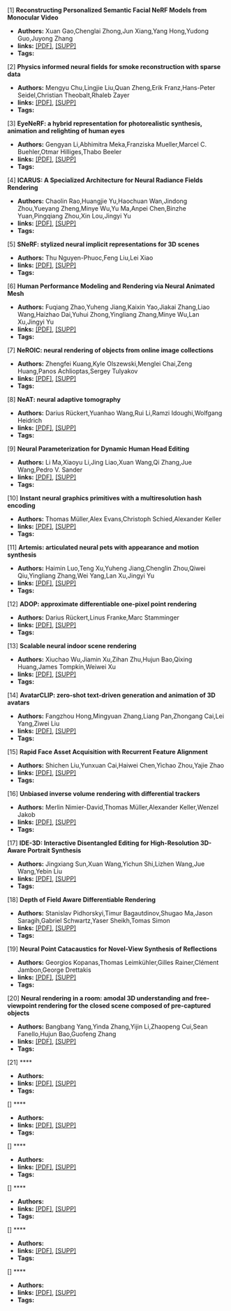 [1] **Reconstructing Personalized Semantic Facial NeRF Models from Monocular Video**  
  - **Authors:** Xuan Gao,Chenglai Zhong,Jun Xiang,Yang Hong,Yudong Guo,Juyong Zhang
  - **links:** [[PDF]](https://arxiv.org/pdf/2210.06108.pdf), [[SUPP]](https://dl.acm.org/doi/10.1145/3550454.3555501#sec-supp)
  - **Tags:**

[2] **Physics informed neural fields for smoke reconstruction with sparse data**  
  - **Authors:** Mengyu Chu,Lingjie Liu,Quan Zheng,Erik Franz,Hans-Peter Seidel,Christian Theobalt,Rhaleb Zayer
  - **links:** [[PDF]](https://dl.acm.org/doi/pdf/10.1145/3528223.3530169), [[SUPP]](https://dl.acm.org/doi/10.1145/3528223.3530169#sec-supp)
  - **Tags:**

[3] **EyeNeRF: a hybrid representation for photorealistic synthesis, animation and relighting of human eyes**  
  - **Authors:** Gengyan Li,Abhimitra Meka,Franziska Mueller,Marcel C. Buehler,Otmar Hilliges,Thabo Beeler
  - **links:** [[PDF]](https://dl.acm.org/doi/pdf/10.1145/3528223.3530130), [[SUPP]](https://dl.acm.org/doi/10.1145/3528223.3530130#sec-supp)
  - **Tags:**

[4] **ICARUS: A Specialized Architecture for Neural Radiance Fields Rendering**  
  - **Authors:** Chaolin Rao,Huangjie Yu,Haochuan Wan,Jindong Zhou,Yueyang Zheng,Minye Wu,Yu Ma,Anpei Chen,Binzhe Yuan,Pingqiang Zhou,Xin Lou,Jingyi Yu
  - **links:** [[PDF]](https://dl.acm.org/doi/pdf/10.1145/3550454.3555505), [[SUPP]]()
  - **Tags:**

[5] **SNeRF: stylized neural implicit representations for 3D scenes**  
  - **Authors:** Thu Nguyen-Phuoc,Feng Liu,Lei Xiao
  - **links:** [[PDF]](https://dl.acm.org/doi/pdf/10.1145/3528223.3530107), [[SUPP]](https://dl.acm.org/doi/10.1145/3528223.3530107#sec-supp)
  - **Tags:**

[6] **Human Performance Modeling and Rendering via Neural Animated Mesh**  
  - **Authors:** Fuqiang Zhao,Yuheng Jiang,Kaixin Yao,Jiakai Zhang,Liao Wang,Haizhao Dai,Yuhui Zhong,Yingliang Zhang,Minye Wu,Lan Xu,Jingyi Yu
  - **links:** [[PDF]](https://dl.acm.org/doi/pdf/10.1145/3550454.3555451), [[SUPP]](https://dl.acm.org/doi/10.1145/3550454.3555451#sec-supp)
  - **Tags:**

[7] **NeROIC: neural rendering of objects from online image collections**  
  - **Authors:** Zhengfei Kuang,Kyle Olszewski,Menglei Chai,Zeng Huang,Panos Achlioptas,Sergey Tulyakov
  - **links:** [[PDF]](https://dl.acm.org/doi/pdf/10.1145/3528223.3530177), [[SUPP]](https://dl.acm.org/doi/10.1145/3528223.3530177#sec-supp)
  - **Tags:**

[8] **NeAT: neural adaptive tomography**  
  - **Authors:** Darius Rückert,Yuanhao Wang,Rui Li,Ramzi Idoughi,Wolfgang Heidrich
  - **links:** [[PDF]](https://arxiv.org/pdf/2202.02171), [[SUPP]](https://dl.acm.org/doi/10.1145/3528223.3530121#sec-supp)
  - **Tags:**

[9] **Neural Parameterization for Dynamic Human Head Editing**  
  - **Authors:** Li Ma,Xiaoyu Li,Jing Liao,Xuan Wang,Qi Zhang,Jue Wang,Pedro V. Sander
  - **links:** [[PDF]](https://arxiv.org/pdf/2207.00210), [[SUPP]](https://dl.acm.org/doi/10.1145/3550454.3555494#sec-supp)
  - **Tags:**

[10] **Instant neural graphics primitives with a multiresolution hash encoding**  
  - **Authors:** Thomas Müller,Alex Evans,Christoph Schied,Alexander Keller
  - **links:** [[PDF]](https://dl.acm.org/doi/pdf/10.1145/3528223.3530127), [[SUPP]](https://dl.acm.org/doi/10.1145/3528223.3530127#sec-supp)
  - **Tags:**

[11] **Artemis: articulated neural pets with appearance and motion synthesis**  
  - **Authors:** Haimin Luo,Teng Xu,Yuheng Jiang,Chenglin Zhou,Qiwei Qiu,Yingliang Zhang,Wei Yang,Lan Xu,Jingyi Yu
  - **links:** [[PDF]](https://dl.acm.org/doi/pdf/10.1145/3528223.3530086), [[SUPP]](https://dl.acm.org/doi/10.1145/3528223.3530086#sec-supp)
  - **Tags:**

[12] **ADOP: approximate differentiable one-pixel point rendering**  
  - **Authors:** Darius Rückert,Linus Franke,Marc Stamminger
  - **links:** [[PDF]](https://arxiv.org/pdf/2110.06635), [[SUPP]](https://dl.acm.org/doi/10.1145/3528223.3530122#sec-supp)
  - **Tags:**

[13] **Scalable neural indoor scene rendering**  
  - **Authors:** Xiuchao Wu,Jiamin Xu,Zihan Zhu,Hujun Bao,Qixing Huang,James Tompkin,Weiwei Xu
  - **links:** [[PDF]](https://dl.acm.org/doi/pdf/10.1145/3528223.3530153), [[SUPP]](https://dl.acm.org/doi/10.1145/3528223.3530153#sec-supp)
  - **Tags:**

[14] **AvatarCLIP: zero-shot text-driven generation and animation of 3D avatars**  
  - **Authors:** Fangzhou Hong,Mingyuan Zhang,Liang Pan,Zhongang Cai,Lei Yang,Ziwei Liu
  - **links:** [[PDF]](https://arxiv.org/pdf/2205.08535), [[SUPP]](https://dl.acm.org/doi/10.1145/3528223.3530094#sec-supp)
  - **Tags:**

[15] **Rapid Face Asset Acquisition with Recurrent Feature Alignment**  
  - **Authors:** Shichen Liu,Yunxuan Cai,Haiwei Chen,Yichao Zhou,Yajie Zhao
  - **links:** [[PDF]](https://dl.acm.org/doi/pdf/10.1145/3550454.3555509), [[SUPP]](https://dl.acm.org/doi/10.1145/3550454.3555509#sec-supp)
  - **Tags:**

[16] **Unbiased inverse volume rendering with differential trackers**  
  - **Authors:** Merlin Nimier-David,Thomas Müller,Alexander Keller,Wenzel Jakob
  - **links:** [[PDF]](https://rgl.s3.eu-central-1.amazonaws.com/media/papers/NimierDavid2022Unbiased_3.pdf), [[SUPP]](https://dl.acm.org/doi/10.1145/3528223.3530073#sec-supp)
  - **Tags:**

[17] **IDE-3D: Interactive Disentangled Editing for High-Resolution 3D-Aware Portrait Synthesis**  
  - **Authors:** Jingxiang Sun,Xuan Wang,Yichun Shi,Lizhen Wang,Jue Wang,Yebin Liu
  - **links:** [[PDF]](https://dl.acm.org/doi/pdf/10.1145/3550454.3555506), [[SUPP]](https://dl.acm.org/doi/10.1145/3550454.3555506#sec-supp)
  - **Tags:**

[18] **Depth of Field Aware Differentiable Rendering**  
  - **Authors:** Stanislav Pidhorskyi,Timur Bagautdinov,Shugao Ma,Jason Saragih,Gabriel Schwartz,Yaser Sheikh,Tomas Simon
  - **links:** [[PDF]](https://dl.acm.org/doi/pdf/10.1145/3550454.3555521), [[SUPP]](https://dl.acm.org/doi/10.1145/3550454.3555521#sec-supp)
  - **Tags:**

[19] **Neural Point Catacaustics for Novel-View Synthesis of Reflections**  
  - **Authors:** Georgios Kopanas,Thomas Leimkühler,Gilles Rainer,Clément Jambon,George Drettakis
  - **links:** [[PDF]](https://arxiv.org/pdf/2301.01087), [[SUPP]](https://dl.acm.org/doi/10.1145/3550454.3555497#sec-supp)
  - **Tags:**

[20] **Neural rendering in a room: amodal 3D understanding and free-viewpoint rendering for the closed scene composed of pre-captured objects**  
  - **Authors:** Bangbang Yang,Yinda Zhang,Yijin Li,Zhaopeng Cui,Sean Fanello,Hujun Bao,Guofeng Zhang
  - **links:** [[PDF]](https://dl.acm.org/doi/pdf/10.1145/3528223.3530163), [[SUPP]](https://dl.acm.org/doi/10.1145/3528223.3530163#sec-supp)
  - **Tags:**

[21] ****  
  - **Authors:** 
  - **links:** [[PDF]](), [[SUPP]]()
  - **Tags:**

[] ****  
  - **Authors:** 
  - **links:** [[PDF]](), [[SUPP]]()
  - **Tags:**

[] ****  
  - **Authors:** 
  - **links:** [[PDF]](), [[SUPP]]()
  - **Tags:**

[] ****  
  - **Authors:** 
  - **links:** [[PDF]](), [[SUPP]]()
  - **Tags:**

[] ****  
  - **Authors:** 
  - **links:** [[PDF]](), [[SUPP]]()
  - **Tags:**

[] ****  
  - **Authors:** 
  - **links:** [[PDF]](), [[SUPP]]()
  - **Tags:**
